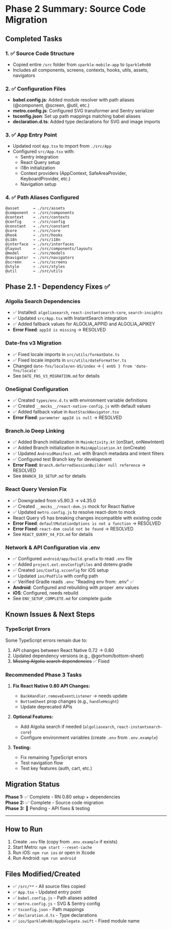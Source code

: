 # Phase 2 Summary: Source Code Migration

## Completed Tasks

### 1. ✅ Source Code Structure
- Copied entire `/src` folder from `sparkle-mobile-app` to `SparkleRn80`
- Includes all components, screens, contexts, hooks, utils, assets, navigators

### 2. ✅ Configuration Files
- **babel.config.js**: Added module resolver with path aliases (@component, @screen, @util, etc.)
- **metro.config.js**: Configured SVG transformer and Sentry serializer
- **tsconfig.json**: Set up path mappings matching babel aliases
- **declaration.d.ts**: Added type declarations for SVG and image imports

### 3. ✅ App Entry Point
- Updated root `App.tsx` to import from `./src/App`
- Configured `src/App.tsx` with:
  - Sentry integration
  - React Query setup
  - i18n initialization
  - Context providers (AppContext, SafeAreaProvider, KeyboardProvider, etc.)
  - Navigation setup

### 4. ✅ Path Aliases Configured
```
@asset      → ./src/assets
@component  → ./src/components
@context    → ./src/contexts
@config     → ./src/config
@constant   → ./src/constant
@core       → ./src/core
@hook       → ./src/hooks
@i18n       → ./src/i18n
@interface  → ./src/interfaces
@layout     → ./src/components/layouts
@model      → ./src/models
@navigator  → ./src/navigators
@screen     → ./src/screens
@style      → ./src/styles
@util       → ./src/utils
```

## Phase 2.1 - Dependency Fixes ✅

### Algolia Search Dependencies
- ✅ Installed: `algoliasearch`, `react-instantsearch-core`, `search-insights`
- ✅ Updated `src/App.tsx` with InstantSearch integration
- ✅ Added fallback values for ALGOLIA_APPID and ALGOLIA_APIKEY
- **Error Fixed**: `appId is missing` → RESOLVED

### Date-fns v3 Migration
- ✅ Fixed locale imports in `src/utils/formatDate.ts`
- ✅ Fixed locale imports in `src/utils/dateFormatter.ts`
- Changed `date-fns/locale/en-US/index` → `{ enUS } from 'date-fns/locale'`
- See `DATE_FNS_V3_MIGRATION.md` for details

### OneSignal Configuration
- ✅ Created `types/env.d.ts` with environment variable definitions
- ✅ Created `__mocks__/react-native-config.js` with default values
- ✅ Added fallback value in `RootStackNavigator.tsx`
- **Error Fixed**: `parameter appId is null` → RESOLVED

### Branch.io Deep Linking
- ✅ Added Branch initialization in `MainActivity.kt` (onStart, onNewIntent)
- ✅ Added Branch initialization in `MainApplication.kt` (onCreate)
- ✅ Updated `AndroidManifest.xml` with Branch metadata and intent filters
- ✅ Configured test Branch key for development
- **Error Fixed**: `Branch.deferredSessionBuilder null reference` → RESOLVED
- See `BRANCH_IO_SETUP.md` for details

### React Query Version Fix
- ✅ Downgraded from v5.90.3 → v4.35.0
- ✅ Created `__mocks__/react-dom.js` mock for React Native
- ✅ Updated `metro.config.js` to resolve react-dom to mock
- React Query v5 has breaking changes incompatible with existing code
- **Error Fixed**: `defaultMutationOptions is not a function` → RESOLVED
- **Error Fixed**: `react-dom could not be found` → RESOLVED
- See `REACT_QUERY_V4_FIX.md` for details

### Network & API Configuration via .env
- ✅ Configured `android/app/build.gradle` to read `.env` file
- ✅ Added `project.ext.envConfigFiles` and dotenv.gradle
- ✅ Created `ios/Config.xcconfig` for iOS setup
- ✅ Updated `ios/Podfile` with config path
- ✅ Verified Gradle reads `.env`: "Reading env from: .env" ✅
- **Android**: Configured and rebuilding with proper .env values
- **iOS**: Configured, needs rebuild
- See `ENV_SETUP_COMPLETE.md` for complete guide

## Known Issues & Next Steps

### TypeScript Errors
Some TypeScript errors remain due to:
1. API changes between React Native 0.72 → 0.80
2. Updated dependency versions (e.g., @gorhom/bottom-sheet)
3. ~~Missing Algolia search dependencies~~ ✅ Fixed

### Recommended Phase 3 Tasks
1. **Fix React Native 0.80 API Changes:**
   - `BackHandler.removeEventListener` → needs update
   - `BottomSheet` prop changes (e.g., `handleHeight`)
   - Update deprecated APIs

2. **Optional Features:**
   - Add Algolia search if needed (`algoliasearch`, `react-instantsearch-core`)
   - Configure environment variables (create `.env` from `.env.example`)

3. **Testing:**
   - Fix remaining TypeScript errors
   - Test navigation flow
   - Test key features (auth, cart, etc.)

## Migration Status

**Phase 1:** ✅ Complete - RN 0.80 setup + dependencies  
**Phase 2:** ✅ Complete - Source code migration  
**Phase 3:** 🔄 Pending - API fixes & testing

---

## How to Run

1. Create `.env` file (copy from `.env.example` if exists)
2. Start Metro: `npm start --reset-cache`
3. Run iOS: `npm run ios` or open in Xcode
4. Run Android: `npm run android`

## Files Modified/Created
- ✅ `/src/**` - All source files copied
- ✅ `App.tsx` - Updated entry point
- ✅ `babel.config.js` - Path aliases added
- ✅ `metro.config.js` - SVG & Sentry config
- ✅ `tsconfig.json` - Path mappings
- ✅ `declaration.d.ts` - Type declarations
- ✅ `ios/SparkleRn80/AppDelegate.swift` - Fixed module name

